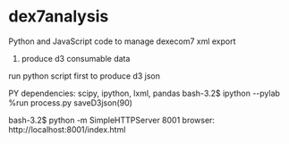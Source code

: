 dex7analysis
============

Python and JavaScript code to manage dexecom7 xml export

1) produce d3 consumable data

run python script first to produce d3 json

PY dependencies: scipy, ipython, lxml, pandas
bash-3.2$ ipython --pylab
%run process.py
saveD3json(90)


bash-3.2$ python -m SimpleHTTPServer 8001
browser: http://localhost:8001/index.html